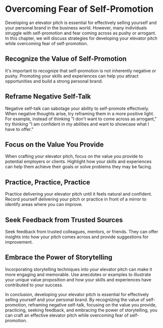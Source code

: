 Overcoming Fear of Self-Promotion
============================================================================

Developing an elevator pitch is essential for effectively selling yourself and your personal brand in the business world. However, many individuals struggle with self-promotion and fear coming across as pushy or arrogant. In this chapter, we will discuss strategies for developing your elevator pitch while overcoming fear of self-promotion.

Recognize the Value of Self-Promotion
-------------------------------------

It's important to recognize that self-promotion is not inherently negative or pushy. Promoting your skills and experiences can help you attract opportunities and build a strong personal brand.

Reframe Negative Self-Talk
--------------------------

Negative self-talk can sabotage your ability to self-promote effectively. When negative thoughts arise, try reframing them in a more positive light. For example, instead of thinking "I don't want to come across as arrogant," try thinking "I am confident in my abilities and want to showcase what I have to offer."

Focus on the Value You Provide
------------------------------

When crafting your elevator pitch, focus on the value you provide to potential employers or clients. Highlight how your skills and experiences can help them achieve their goals or solve problems they may be facing.

Practice, Practice, Practice
----------------------------

Practice delivering your elevator pitch until it feels natural and confident. Record yourself delivering your pitch or practice in front of a mirror to identify areas where you can improve.

Seek Feedback from Trusted Sources
----------------------------------

Seek feedback from trusted colleagues, mentors, or friends. They can offer insights into how your pitch comes across and provide suggestions for improvement.

Embrace the Power of Storytelling
---------------------------------

Incorporating storytelling techniques into your elevator pitch can make it more engaging and memorable. Use anecdotes or examples to illustrate your unique value proposition and how your skills and experiences have contributed to your success.

In conclusion, developing your elevator pitch is essential for effectively selling yourself and your personal brand. By recognizing the value of self-promotion, reframing negative self-talk, focusing on the value you provide, practicing, seeking feedback, and embracing the power of storytelling, you can craft an effective elevator pitch while overcoming fear of self-promotion.
